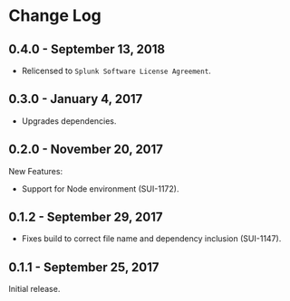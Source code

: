 Change Log
============

0.4.0 - September 13, 2018
----------
* Relicensed to `Splunk Software License Agreement`.

0.3.0 - January 4, 2017
----------
* Upgrades dependencies.

0.2.0 - November 20, 2017
----------
New Features:
* Support for Node environment (SUI-1172).

0.1.2 - September 29, 2017
----------
* Fixes build to correct file name and dependency inclusion (SUI-1147).

0.1.1 - September 25, 2017
----------

Initial release.

